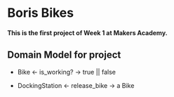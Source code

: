 # Boris Bikes

#### This is the first project of Week 1 at Makers Academy.

## Domain Model for project


* Bike ← is_working? → true || false

* DockingStation ← release_bike → a Bike
